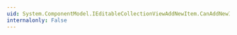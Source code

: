 ```yaml
---
uid: System.ComponentModel.IEditableCollectionViewAddNewItem.CanAddNewItem
internalonly: False
---
```

